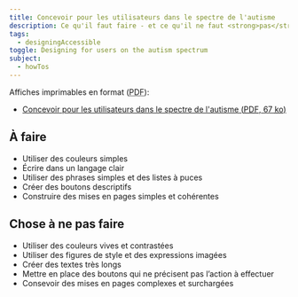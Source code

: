 ```yaml
---
title: Concevoir pour les utilisateurs dans le spectre de l'autisme
description: Ce qu'il faut faire - et ce qu'il ne faut <strong>pas</strong> faire - lors de la conception pour les utilisateurs du spectre de l'autisme.
tags:
  - designingAccessible
toggle: Designing for users on the autism spectrum
subject:
  - howTos
---
```


Affiches imprimables en format (<abbr lang="en" title="Portable Document Format">PDF</abbr>):

- <a href="{{ pathPrefix }}/docs/posters/SpectreAutisme-fr_2023.pdf" download>Concevoir pour les utilisateurs dans le spectre de l'autisme (<abbr lang="en" title="Portable Document Format">PDF</abbr>, 67 <abbr title="kilo-octet">ko</abbr>)</a>

<div class="row">
<div class="col-md-6">

## <span class="fas fa-thumbs-up mrgn-rght-md" aria-hidden="true"></span> À faire

- Utiliser des couleurs simples
- Écrire dans un langage clair
- Utiliser des phrases simples et des listes à puces
- Créer des boutons descriptifs
- Construire des mises en pages simples et cohérentes

</div>
<div class="col-md-6">

## <span class="fas fa-thumbs-down mrgn-rght-md" aria-hidden="true"></span> Chose à ne pas faire

- Utiliser des couleurs vives et contrastées
- Utiliser des figures de style et des expressions imagées
- Créer des textes très longs
- Mettre en place des boutons qui ne précisent pas l’action à effectuer
- Consevoir des mises en pages complexes et surchargées

</div>
</div>
